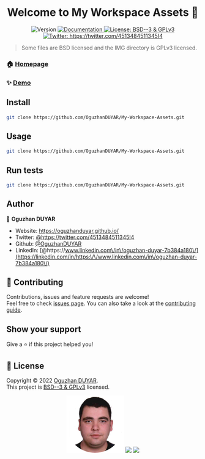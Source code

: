 <h1 align="center">Welcome to My Workspace Assets 👋</h1>
<p align="center">
  <img alt="Version" src="https://img.shields.io/badge/version-1.0-blue.svg?cacheSeconds=2592000" />
  <a href="https://oguzhanduyar.github.io/" target="_blank">
    <img alt="Documentation" src="https://img.shields.io/badge/documentation-yes-brightgreen.svg" />
  </a>
  <a href="https://www.gnu.org/licenses/gpl-3.0.en.html" target="_blank">
    <img alt="License: BSD--3 & GPLv3" src="https://img.shields.io/badge/License-BSD--3 & GPLv3-yellow.svg" />
  </a>
  <a href="https://twitter.com/https://twitter.com/4513484511345I4" target="_blank">
    <img alt="Twitter: https://twitter.com/4513484511345I4" src="https://img.shields.io/twitter/follow/4513484511345I4.svg?style=social" />
  </a>
</p>

> Some files are BSD licensed and the IMG directory is GPLv3 licensed.

### 🏠 [Homepage](https://oguzhanduyar.github.io/)

### ✨ [Demo](https://oguzhanduyar.github.io/)

## Install

```sh
git clone https://github.com/OguzhanDUYAR/My-Workspace-Assets.git
```

## Usage

```sh
git clone https://github.com/OguzhanDUYAR/My-Workspace-Assets.git
```

## Run tests

```sh
git clone https://github.com/OguzhanDUYAR/My-Workspace-Assets.git
```

## Author

👤 **Oguzhan DUYAR**

* Website: https://oguzhanduyar.github.io/
* Twitter: [@https:\/\/twitter.com\/4513484511345I4](https://twitter.com/https:\/\/twitter.com\/4513484511345I4)
* Github: [@OguzhanDUYAR](https://github.com/OguzhanDUYAR)
* LinkedIn: [@https:\/\/www.linkedin.com\/in\/oguzhan-duyar-7b384a180\/](https://linkedin.com/in/https:\/\/www.linkedin.com\/in\/oguzhan-duyar-7b384a180\/)

## 🤝 Contributing

Contributions, issues and feature requests are welcome!<br />Feel free to check [issues page](https://github.com/OguzhanDUYAR/My-Workspace-Assets/issues). You can also take a look at the [contributing guide](https://github.com/OguzhanDUYAR/My-Workspace-Assets/wiki).

## Show your support

Give a ⭐️ if this project helped you!

## 📝 License

Copyright © 2022 [Oguzhan DUYAR](https://github.com/OguzhanDUYAR).<br />
This project is [BSD--3 & GPLv3](https://www.gnu.org/licenses/gpl-3.0.en.html) licensed.

<p align="center" float="right">
  <img src="https://github.com/OguzhanDUYAR/My-Workspace-Assets/blob/main/IMG/MY.webp" width="150" />
  <img src="https://opensource.org/files/OSI_Approved_License.png" width="150" /> 
  <img src="https://www.gnu.org/graphics/gplv3-127x51.png" width="150" />
</p>
